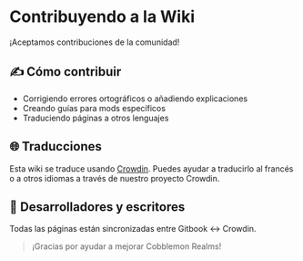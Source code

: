 # Contribuyendo a la Wiki

¡Aceptamos contribuciones de la comunidad!

## ✍️ Cómo contribuir

- Corrigiendo errores ortográficos o añadiendo explicaciones
- Creando guías para mods específicos
- Traduciendo páginas a otros lenguajes

## 🌐 Traducciones

Esta wiki se traduce usando [Crowdin](https://crowdin.com/project/cobblemon-realms-wiki). Puedes ayudar a traducirlo al francés o a otros idiomas a través de nuestro proyecto Crowdin.

## 🔧 Desarrolladores y escritores

Todas las páginas están sincronizadas entre Gitbook ↔ Crowdin.

> ¡Gracias por ayudar a mejorar Cobblemon Realms!
